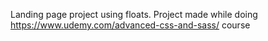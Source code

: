 Landing page project using floats. Project made while doing https://www.udemy.com/advanced-css-and-sass/ course
